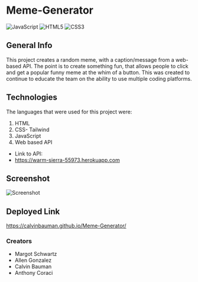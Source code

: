 # Meme-Generator
![JavaScript](https://img.shields.io/badge/javascript-%23323330.svg?style=for-the-badge&logo=javascript&logoColor=%23F7DF1E)
![HTML5](https://img.shields.io/badge/html5-%23E34F26.svg?style=for-the-badge&logo=html5&logoColor=white)
![CSS3](https://img.shields.io/badge/css3-%231572B6.svg?style=for-the-badge&logo=css3&logoColor=white)


## General Info
This project creates a random meme, with a caption/message from a web-based API. The point is to create something fun, that allows people to click and get a popular funny meme at the whim of a button. This was created to continue to educate the team on the ability to use multiple coding platforms.

## Technologies
The languages that were used for this project were:
1. HTML
2. CSS- Tailwind
3. JavaScript
4. Web based API
- Link to API: 
- https://warm-sierra-55973.herokuapp.com

## Screenshot
![Screenshot](https://user-images.githubusercontent.com/108315965/185830539-77b879de-1dc1-4332-b681-826820f92966.png)

## Deployed Link
https://calvinbauman.github.io/Meme-Generator/

### Creators
- Margot Schwartz
- Allen Gonzalez
- Calvin Bauman
- Anthony Coraci
